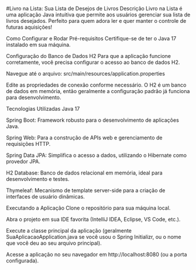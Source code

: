 #Livro na Lista: Sua Lista de Desejos de Livros
Descrição
Livro na Lista é uma aplicação Java intuitiva que permite aos usuários gerenciar sua lista de livros desejados. Perfeito para quem adora ler e quer manter o controle de futuras aquisições!

Como Configurar e Rodar
Pré-requisitos
Certifique-se de ter o Java 17 instalado em sua máquina.

Configuração do Banco de Dados H2
Para que a aplicação funcione corretamente, você precisa configurar o acesso ao banco de dados H2.

Navegue até o arquivo: src/main/resources/application.properties

Edite as propriedades de conexão conforme necessário. O H2 é um banco de dados em memória, então geralmente a configuração padrão já funciona para desenvolvimento.

Tecnologias Utilizadas
Java 17

Spring Boot: Framework robusto para o desenvolvimento de aplicações Java.

Spring Web: Para a construção de APIs web e gerenciamento de requisições HTTP.

Spring Data JPA: Simplifica o acesso a dados, utilizando o Hibernate como provedor JPA.

H2 Database: Banco de dados relacional em memória, ideal para desenvolvimento e testes.

Thymeleaf: Mecanismo de template server-side para a criação de interfaces de usuário dinâmicas.

Executando a Aplicação
Clone o repositório para sua máquina local.

Abra o projeto em sua IDE favorita (IntelliJ IDEA, Eclipse, VS Code, etc.).

Execute a classe principal da aplicação (geralmente SuaAplicacaoApplication.java se você usou o Spring Initializr, ou o nome que você deu ao seu arquivo principal).

Acesse a aplicação no seu navegador em http://localhost:8080 (ou a porta configurada).

